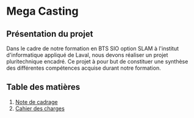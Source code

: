 <!-- TITLE: Mega Casting -->
<!-- SUBTITLE: Présentation du projet -->

# Mega Casting
## Présentation du projet
Dans le cadre de notre formation en BTS SIO option SLAM à l'institut d'informatique appliqué de Laval, nous devons réaliser un projet pluritechnique encadré. Ce projet à pour but de constituer une synthèse des différentes compétences acquise durant notre formation.

## Table des matières
1. [Note de cadrage](https://megacastingwikijs.herokuapp.com/note-de-cadrage)
2. [Cahier des charges](https://megacastingwikijs.herokuapp.com/cahier-des-charges)




